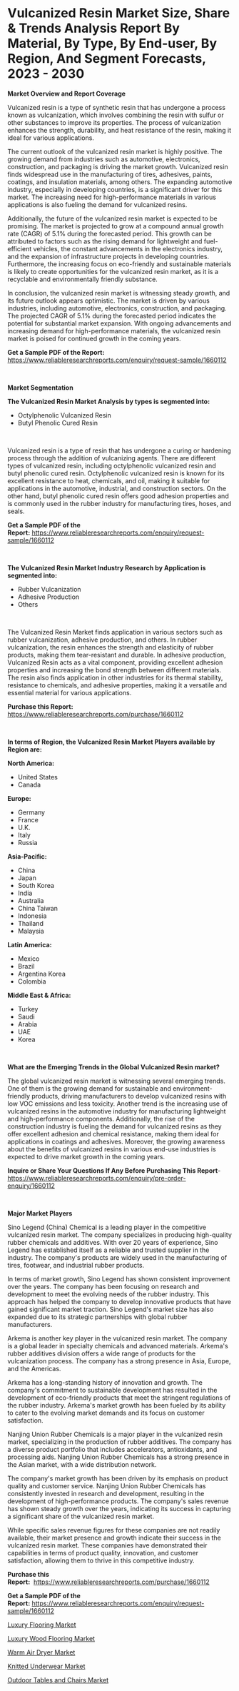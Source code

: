 <p><h1>Vulcanized Resin Market Size, Share & Trends Analysis Report By Material, By Type, By End-user, By Region, And Segment Forecasts, 2023 - 2030</h1></p><p><strong>Market Overview and Report Coverage</strong></p>
<p><p>Vulcanized resin is a type of synthetic resin that has undergone a process known as vulcanization, which involves combining the resin with sulfur or other substances to improve its properties. The process of vulcanization enhances the strength, durability, and heat resistance of the resin, making it ideal for various applications.</p><p>The current outlook of the vulcanized resin market is highly positive. The growing demand from industries such as automotive, electronics, construction, and packaging is driving the market growth. Vulcanized resin finds widespread use in the manufacturing of tires, adhesives, paints, coatings, and insulation materials, among others. The expanding automotive industry, especially in developing countries, is a significant driver for this market. The increasing need for high-performance materials in various applications is also fueling the demand for vulcanized resins.</p><p>Additionally, the future of the vulcanized resin market is expected to be promising. The market is projected to grow at a compound annual growth rate (CAGR) of 5.1% during the forecasted period. This growth can be attributed to factors such as the rising demand for lightweight and fuel-efficient vehicles, the constant advancements in the electronics industry, and the expansion of infrastructure projects in developing countries. Furthermore, the increasing focus on eco-friendly and sustainable materials is likely to create opportunities for the vulcanized resin market, as it is a recyclable and environmentally friendly substance.</p><p>In conclusion, the vulcanized resin market is witnessing steady growth, and its future outlook appears optimistic. The market is driven by various industries, including automotive, electronics, construction, and packaging. The projected CAGR of 5.1% during the forecasted period indicates the potential for substantial market expansion. With ongoing advancements and increasing demand for high-performance materials, the vulcanized resin market is poised for continued growth in the coming years.</p></p>
<p><strong>Get a Sample PDF of the Report:</strong> <a href="https://www.reliableresearchreports.com/enquiry/request-sample/1660112">https://www.reliableresearchreports.com/enquiry/request-sample/1660112</a></p>
<p>&nbsp;</p>
<p><strong>Market Segmentation</strong></p>
<p><strong>The Vulcanized Resin Market Analysis by types is segmented into:</strong></p>
<p><ul><li>Octylphenolic Vulcanized Resin</li><li>Butyl Phenolic Cured Resin</li></ul></p>
<p>&nbsp;</p>
<p><p>Vulcanized resin is a type of resin that has undergone a curing or hardening process through the addition of vulcanizing agents. There are different types of vulcanized resin, including octylphenolic vulcanized resin and butyl phenolic cured resin. Octylphenolic vulcanized resin is known for its excellent resistance to heat, chemicals, and oil, making it suitable for applications in the automotive, industrial, and construction sectors. On the other hand, butyl phenolic cured resin offers good adhesion properties and is commonly used in the rubber industry for manufacturing tires, hoses, and seals.</p></p>
<p><strong>Get a Sample PDF of the Report:</strong>&nbsp;<a href="https://www.reliableresearchreports.com/enquiry/request-sample/1660112">https://www.reliableresearchreports.com/enquiry/request-sample/1660112</a></p>
<p>&nbsp;</p>
<p><strong>The Vulcanized Resin Market Industry Research by Application is segmented into:</strong></p>
<p><ul><li>Rubber Vulcanization</li><li>Adhesive Production</li><li>Others</li></ul></p>
<p>&nbsp;</p>
<p><p>The Vulcanized Resin Market finds application in various sectors such as rubber vulcanization, adhesive production, and others. In rubber vulcanization, the resin enhances the strength and elasticity of rubber products, making them tear-resistant and durable. In adhesive production, Vulcanized Resin acts as a vital component, providing excellent adhesion properties and increasing the bond strength between different materials. The resin also finds application in other industries for its thermal stability, resistance to chemicals, and adhesive properties, making it a versatile and essential material for various applications.</p></p>
<p><strong>Purchase this Report:</strong>&nbsp; <a href="https://www.reliableresearchreports.com/purchase/1660112">https://www.reliableresearchreports.com/purchase/1660112</a></p>
<p>&nbsp;</p>
<p><strong>In terms of Region, the Vulcanized Resin Market Players available by Region are:</strong></p>
<p>
    <p> <strong> North America: </strong>
        <ul>
            <li>United States</li>
            <li>Canada</li>
        </ul>
        </p> 
    <p> <strong> Europe: </strong>
        <ul>
            <li>Germany</li>
            <li>France</li>
            <li>U.K.</li>
            <li>Italy</li>
            <li>Russia</li>
        </ul>
        </p> 
    <p> <strong> Asia-Pacific: </strong>
        <ul>
            <li>China</li>
            <li>Japan</li>
            <li>South Korea</li>
            <li>India</li>
            <li>Australia</li>
            <li>China Taiwan</li>
            <li>Indonesia</li>
            <li>Thailand</li>
            <li>Malaysia</li>
        </ul>
        </p> 
    <p> <strong> Latin America: </strong>
        <ul>
            <li>Mexico</li>
            <li>Brazil</li>
            <li>Argentina Korea</li>
            <li>Colombia</li>
        </ul>
        </p> 
    <p> <strong> Middle East & Africa: </strong>
        <ul>
            <li>Turkey</li>
            <li>Saudi</li>
            <li>Arabia</li>
            <li>UAE</li>
            <li>Korea</li>
        </ul>
    </p>
    </p>
<p>&nbsp;</p>
<p><strong>What are the Emerging Trends in the Global Vulcanized Resin market?</strong></p>
<p><p>The global vulcanized resin market is witnessing several emerging trends. One of them is the growing demand for sustainable and environment-friendly products, driving manufacturers to develop vulcanized resins with low VOC emissions and less toxicity. Another trend is the increasing use of vulcanized resins in the automotive industry for manufacturing lightweight and high-performance components. Additionally, the rise of the construction industry is fueling the demand for vulcanized resins as they offer excellent adhesion and chemical resistance, making them ideal for applications in coatings and adhesives. Moreover, the growing awareness about the benefits of vulcanized resins in various end-use industries is expected to drive market growth in the coming years.</p></p>
<p><strong>Inquire or Share Your Questions If Any Before Purchasing This Report</strong>- <a href="https://www.reliableresearchreports.com/enquiry/pre-order-enquiry/1660112">https://www.reliableresearchreports.com/enquiry/pre-order-enquiry/1660112</a></p>
<p>&nbsp;</p>
<p><strong>Major Market Players</strong></p>
<p><p>Sino Legend (China) Chemical is a leading player in the competitive vulcanized resin market. The company specializes in producing high-quality rubber chemicals and additives. With over 20 years of experience, Sino Legend has established itself as a reliable and trusted supplier in the industry. The company's products are widely used in the manufacturing of tires, footwear, and industrial rubber products.</p><p>In terms of market growth, Sino Legend has shown consistent improvement over the years. The company has been focusing on research and development to meet the evolving needs of the rubber industry. This approach has helped the company to develop innovative products that have gained significant market traction. Sino Legend's market size has also expanded due to its strategic partnerships with global rubber manufacturers.</p><p>Arkema is another key player in the vulcanized resin market. The company is a global leader in specialty chemicals and advanced materials. Arkema's rubber additives division offers a wide range of products for the vulcanization process. The company has a strong presence in Asia, Europe, and the Americas.</p><p>Arkema has a long-standing history of innovation and growth. The company's commitment to sustainable development has resulted in the development of eco-friendly products that meet the stringent regulations of the rubber industry. Arkema's market growth has been fueled by its ability to cater to the evolving market demands and its focus on customer satisfaction.</p><p>Nanjing Union Rubber Chemicals is a major player in the vulcanized resin market, specializing in the production of rubber additives. The company has a diverse product portfolio that includes accelerators, antioxidants, and processing aids. Nanjing Union Rubber Chemicals has a strong presence in the Asian market, with a wide distribution network.</p><p>The company's market growth has been driven by its emphasis on product quality and customer service. Nanjing Union Rubber Chemicals has consistently invested in research and development, resulting in the development of high-performance products. The company's sales revenue has shown steady growth over the years, indicating its success in capturing a significant share of the vulcanized resin market.</p><p>While specific sales revenue figures for these companies are not readily available, their market presence and growth indicate their success in the vulcanized resin market. These companies have demonstrated their capabilities in terms of product quality, innovation, and customer satisfaction, allowing them to thrive in this competitive industry.</p></p>
<p><strong>Purchase this Report:</strong>&nbsp;&nbsp;<a href="https://www.reliableresearchreports.com/purchase/1660112">https://www.reliableresearchreports.com/purchase/1660112</a></p>
<p></p>
<p><strong>Get a Sample PDF of the Report:</strong>&nbsp;<a href="https://www.reliableresearchreports.com/enquiry/request-sample/1660112">https://www.reliableresearchreports.com/enquiry/request-sample/1660112</a></p>
<p><p><a href="https://medium.com/@there.mix.bring/luxury-flooring-market-insight-market-trends-growth-forecasted-from-2023-to-2030-3b19f4666920">Luxury Flooring Market</a></p><p><a href="https://medium.com/@read.code.store/analyzing-luxury-wood-flooring-market-global-industry-perspective-and-forecast-2023-to-2030-91bb08b3d553">Luxury Wood Flooring Market</a></p><p><a href="https://www.linkedin.com/pulse/warm-air-dryer-market-insights-players-forecast-till-2030-vlkre/">Warm Air Dryer Market</a></p><p><a href="https://www.linkedin.com/pulse/knitted-underwear-market-size-share-global-analysis-report-ww1re/">Knitted Underwear Market</a></p><p><a href="https://www.linkedin.com/pulse/outdoor-tables-chairs-market-research-report-provides-thorough-ayjme/">Outdoor Tables and Chairs Market</a></p></p>